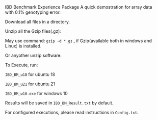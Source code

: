 IBD Benchmark Experience Package
A quick demostration for array data with 0.1% genotyping error.

Download all files in a directory.

Unzip all the Gzip files(.gz):

  May use command: ```gzip -d *.gz``` , if Gzip(available both in windows and Linux) is installed.
  
  Or anyother unzip software.
  
To Execute, run:

  ```IBD_BM_u18``` for ubuntu 18
  
  ```IBD_BM_u21``` for ubuntu 21
  
  ```IBD_BM_w10.exe``` for windows 10
  

Results will be saved in ```IBD_BM_Result.txt``` by default.  

For configured executions, please read instructions in ```Config.txt```.
